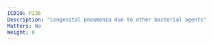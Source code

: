 ```yaml
---
ICD10: P236
Description: "Congenital pneumonia due to other bacterial agents"
Matters: No
Weight: 0
---
```


